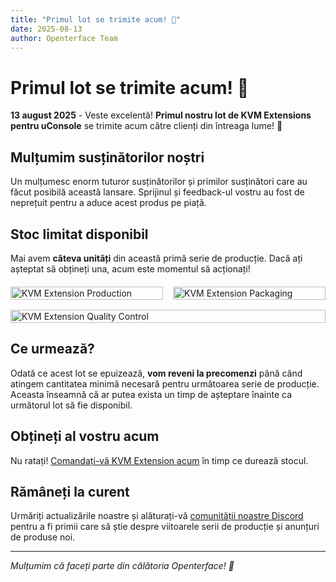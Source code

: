 ```yaml
---
title: "Primul lot se trimite acum! 🚚"
date: 2025-08-13
author: Openterface Team
---
```


# Primul lot se trimite acum! 🚚

**13 august 2025** - Veste excelentă! **Primul nostru lot de KVM Extensions pentru uConsole** se trimite acum către clienți din întreaga lume! 🎉

## Mulțumim susținătorilor noștri

Un mulțumesc enorm tuturor susținătorilor și primilor susținători care au făcut posibilă această lansare. Sprijinul și feedback-ul vostru au fost de neprețuit pentru a aduce acest produs pe piață.

## Stoc limitat disponibil

Mai avem **câteva unități** din această primă serie de producție. Dacă ați așteptat să obțineți una, acum este momentul să acționați!

<div style="display:flex;gap:1rem;align-items:flex-start;flex-wrap:wrap;margin:20px 0;">
    <div style="flex:1;min-width:200px">
        <img src="https://media.licdn.com/dms/image/v2/D5622AQE336sKNhKnFA/feedshare-shrink_800/B56ZikAHDjHMAg-/0/1755098153303?e=1761782400&v=beta&t=RBbrTcwHC5MEvsI82l7x5TF4SdJlVBZmwolNpfKc3Ig" alt="KVM Extension Production" style="max-height:300px;width:100%;height:auto;object-fit:contain" />
    </div>
    <div style="flex:1;min-width:200px">
        <img src="https://media.licdn.com/dms/image/v2/D5622AQGXY-NgZELFMQ/feedshare-shrink_800/B56ZikAHEdHkAk-/0/1755098157890?e=1761782400&v=beta&t=k73YtzdsezVuDaQ58ldbnufp8ycWblfzSFQ-SfbaE9k" alt="KVM Extension Packaging" style="max-height:300px;width:100%;height:auto;object-fit:contain" />
    </div>
    <div style="flex:1;min-width:200px">
        <img src="https://media.licdn.com/dms/image/v2/D5622AQFr_S23SZ0qqg/feedshare-shrink_800/B56ZikAHEPHUAg-/0/1755098160079?e=1761782400&v=beta&t=cRDUOpGd4UQn8EuXcg7slqG4ZjMzMCsZrpp9mzavVts" alt="KVM Extension Quality Control" style="max-height:300px;width:100%;height:auto;object-fit:contain" />
    </div>
</div>

## Ce urmează?

Odată ce acest lot se epuizează, **vom reveni la precomenzi** până când atingem cantitatea minimă necesară pentru următoarea serie de producție. Aceasta înseamnă că ar putea exista un timp de așteptare înainte ca următorul lot să fie disponibil.

## Obțineți al vostru acum

Nu ratați! [Comandați-vă KVM Extension acum](https://shop.techxartisan.com/products/openterface-kvm-ext-for-uconsole) în timp ce durează stocul.

## Rămâneți la curent

Urmăriți actualizările noastre și alăturați-vă [comunității noastre Discord](https://discord.gg/ruAD9kcYbq) pentru a fi primii care să știe despre viitoarele serii de producție și anunțuri de produse noi.

---

*Mulțumim că faceți parte din călătoria Openterface! 🙏*

